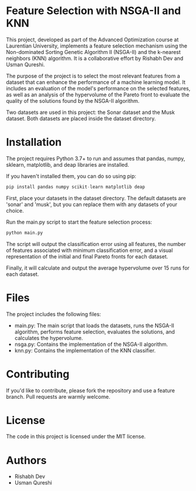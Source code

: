 # Feature Selection with NSGA-II and KNN
This project, developed as part of the Advanced Optimization course at Laurentian University, implements a feature selection mechanism using the Non-dominated Sorting Genetic Algorithm II (NSGA-II) and the k-nearest neighbors (KNN) algorithm. It is a collaborative effort by Rishabh Dev and Usman Qureshi.

The purpose of the project is to select the most relevant features from a dataset that can enhance the performance of a machine learning model. It includes an evaluation of the model's performance on the selected features, as well as an analysis of the hypervolume of the Pareto front to evaluate the quality of the solutions found by the NSGA-II algorithm.

Two datasets are used in this project: the Sonar dataset and the Musk dataset. Both datasets are placed inside the dataset directory.

# Installation
The project requires Python 3.7+ to run and assumes that pandas, numpy, sklearn, matplotlib, and deap libraries are installed.

If you haven't installed them, you can do so using pip:


```python
pip install pandas numpy scikit-learn matplotlib deap
```
First, place your datasets in the dataset directory. The default datasets are 'sonar' and 'musk', but you can replace them with any datasets of your choice.

Run the main.py script to start the feature selection process:

```python
python main.py
```
The script will output the classification error using all features, the number of features associated with minimum classification error, and a visual representation of the initial and final Pareto fronts for each dataset.

Finally, it will calculate and output the average hypervolume over 15 runs for each dataset.

# Files
The project includes the following files:

- main.py: The main script that loads the datasets, runs the NSGA-II algorithm, performs feature selection, evaluates the solutions, and calculates the hypervolume.
- nsga.py: Contains the implementation of the NSGA-II algorithm.
- knn.py: Contains the implementation of the KNN classifier.

# Contributing
If you'd like to contribute, please fork the repository and use a feature branch. Pull requests are warmly welcome.

# License
The code in this project is licensed under the MIT license.

# Authors
- Rishabh Dev
- Usman Qureshi
